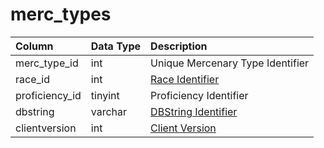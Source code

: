 # merc\_types

| Column | Data Type | Description |
| :--- | :--- | :--- |
| merc\_type\_id | int | Unique Mercenary Type Identifier |
| race\_id | int | [Race Identifier](https://eqemu.gitbook.io/server/categories/reference-lists/race-list) |
| proficiency\_id | tinyint | Proficiency Identifier |
| dbstring | varchar | [DBString Identifier](../client-files/db_str.md) |
| clientversion | int | [Client Version](https://eqemu.gitbook.io/server/categories/reference-lists/client-version-bitmasks) |

